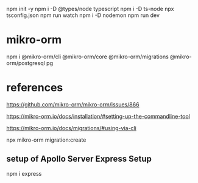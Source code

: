 npm init -y
npm i -D @types/node typescript
npm i -D ts-node
npx tsconfig.json
npm run watch
npm i -D nodemon
npm run dev

# mikro-orm

npm i @mikro-orm/cli @mikro-orm/core @mikro-orm/migrations @mikro-orm/postgresql pg

# references

https://github.com/mikro-orm/mikro-orm/issues/866

https://mikro-orm.io/docs/installation/#setting-up-the-commandline-tool

https://mikro-orm.io/docs/migrations/#using-via-cli

npx mikro-orm migration:create

## setup of Apollo Server Express Setup

npm i express
